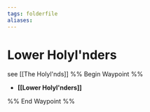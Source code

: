 ```yaml
---
tags: folderfile
aliases:
---
```


# Lower Holyl'nders
see [[The Holyl'nds]]
%% Begin Waypoint %%
- **[[Lower Holyl'nders]]**

%% End Waypoint %%
